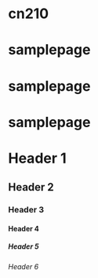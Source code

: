 # cn210
# samplepage
# samplepage
# samplepage
# Header 1
## Header 2
### Header 3
#### Header 4
##### Header 5
###### Header 6
